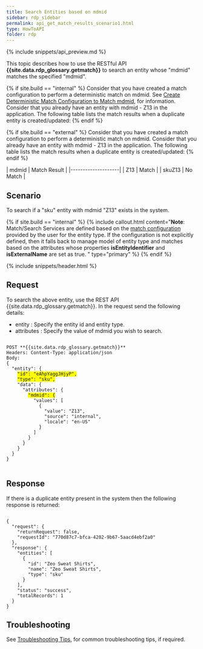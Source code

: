 ```yaml
---
title: Search Entities based on mdmid
sidebar: rdp_sidebar
permalink: api_get_match_results_scenario1.html
type: HowToAPI
folder: rdp
---
```


{% include snippets/api_preview.md %}

This topic describes how to use the RESTful API **{{site.data.rdp_glossary.getmatch}}** to search an entity whose "mdmid" matches the specified "mdmid". 

{% if site.build == "internal" %}
Consider that you have created a match configuration to perform a deterministic match on mdmid. See [Create Deterministic Match Configuration to Match mdmid](api_match_config_scenario3.html), for information. Consider that you already have an entity with mdmid - Z13 in the application. The following table lists the match results when a duplicate entity is created/updated:
{% endif %}

{% if site.build == "external" %}
Consider that you have created a match configuration to perform a deterministic match on mdmid. Consider that you already have an entity with mdmid - Z13 in the application. The following table lists the match results when a duplicate entity is created/updated:
{% endif %}

| mdmid | Match Result |
|--------------------|
| Z13 | Match |
| skuZ13 | No Match | 
 
## Scenario

To search if a "sku" entity with mdmid "Z13" exists in the system.

{% if site.build == "internal" %}
{% include callout.html content="**Note**: Match/Search Services are defined based on the [match configuration](api_create_config_scenario2.html) provided by the user for the entity type. If the configuration is not explicitly defined, then it falls back to manage model of entity type and matches based on the attributes whose properties **isEntityIdentifier** and **isExternalName** are set as true.
" type="primary" %}
{% endif %}

{% include snippets/header.html %}

## Request

To search the above entity, use the REST API {{site.data.rdp_glossary.getmatch}}. In the request send the following details:

* entity : Specify the entity id and entity type.
* attributes : Specify the value of mdmid you wish to search. 

<pre>
<code>
POST **{{site.data.rdp_glossary.getmatch}}**
Headers: Content-Type: application/json
Body:
{
  "entity": {
    <span style="background-color: #FFFF00">"id": "eAhpYaggJHjyP",</span>
    <span style="background-color: #FFFF00">"type": "sku",</span>
    "data": {
      "attributes": {
        <span style="background-color: #FFFF00">"mdmid": {</span>
          "values": [
            {
              "value": "Z13",
              "source": "internal",
              "locale": "en-US"
            }
          ]
        }
      }
    }
  }
}
</code>
</pre> 

## Response

If there is a duplicate entity present in the system then the following response is returned:

<pre><code>
{
  "request": {
    "returnRequest": false,
    "requestId": "770d87c7-bfca-4202-9b67-5aacd4ebf2a0"
  },
  "response": {
    "entities": [
      {
        "id": "Zeo Sweat Shirts",
        "name": "Zeo Sweat Shirts",
        "type": "sku"
      }
    ],
    "status": "success",
    "totalRecords": 1
  }
}
</code></pre>

## Troubleshooting

See [Troubleshooting Tips](api_troubleshooting_tips.html), for common troubleshooting tips, if required.